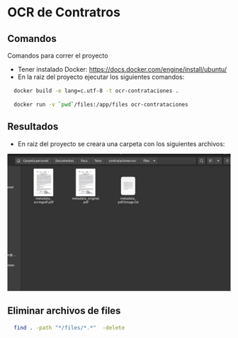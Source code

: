 # OCR de Contratros


## Comandos 
Comandos para correr el proyecto

* Tener instalado Docker: https://docs.docker.com/engine/install/ubuntu/
* En la raiz del proyecto ejecutar los siguientes comandos:

```bash
  docker build -e lang=c.utf-8 -t ocr-contrataciones .
```

```bash
  docker run -v `pwd`/files:/app/files ocr-contrataciones
```

## Resultados

* En raiz del proyecto se creara una carpeta con los siguientes archivos:

![Screenshot](resultados.jpeg)

## Eliminar archivos de files
```bash
  find . -path "*/files/*.*"  -delete
```

